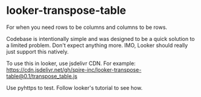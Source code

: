 # looker-transpose-table
For when you need rows to be columns and columns to be rows.

Codebase is intentionally simple and was designed to be a quick solution to a limited problem. Don't expect anything more. IMO, Looker should really just support this natively.

To use this in looker, use jsdelivr CDN. For example:
https://cdn.jsdelivr.net/gh/spire-inc/looker-transpose-table@0.1/transpose_table.js

Use pyhttps to test. Follow looker's tutorial to see how.



